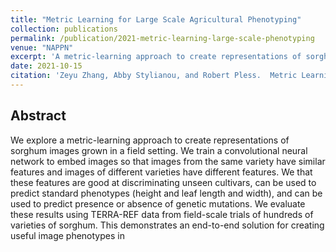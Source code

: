```yaml
---
title: "Metric Learning for Large Scale Agricultural Phenotyping"
collection: publications
permalink: /publication/2021-metric-learning-large-scale-phenotyping
venue: "NAPPN"
excerpt: 'A metric-learning approach to create representations of sorghum images grown in a field setting. '
date: 2021-10-15
citation: 'Zeyu Zhang, Abby Stylianou, and Robert Pless.  Metric Learning for Large Scale Agricultural Phenotyping. ESSOAr. doi.org/10.1002/essoar.10508292.1, 2021.'
---
```


## Abstract

We explore a metric-learning approach to create representations of sorghum images grown in a field setting. We train a convolutional neural network to embed images so that images from the same variety have similar features and images of different varieties have different features.  We that these features are good at discriminating unseen cultivars, can be used to predict standard phenotypes (height and leaf length and width), and can be used to predict presence or absence of genetic mutations. We evaluate these results using TERRA-REF data from field-scale trials of hundreds of varieties of sorghum. This demonstrates an end-to-end solution for creating useful image phenotypes in
